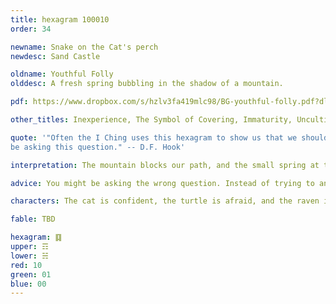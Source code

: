 ```yaml
---
title: hexagram 100010
order: 34

newname: Snake on the Cat's perch
newdesc: Sand Castle

oldname: Youthful Folly
olddesc: A fresh spring bubbling in the shadow of a mountain.

pdf: https://www.dropbox.com/s/hzlv3fa419mlc98/BG-youthful-folly.pdf?dl=0

other_titles: Inexperience, The Symbol of Covering, Immaturity, Uncultivated Growth, Youth, Acquiring Experience, Youthful Ignorance, Enveloping, Folly, Darkness

quote: '"Often the I Ching uses this hexagram to show us that we should not
be asking this question." -- D.F. Hook'

interpretation: The mountain blocks our path, and the small spring at the foot of the mountain gives us false hope that we can make the journey. Together, this suggests that we have a perilous journey ahead of us, and lack the experience needed to make it safely.

advice: You might be asking the wrong question. Instead of trying to answer this question, consider asking it in a different way, or looking at it from a different angle. If that doesn't help, it might be best to drop the question for now and try again at a later time.

characters: The cat is confident, the turtle is afraid, and the raven is endarkened.

fable: TBD

hexagram: ䷃
upper: ☶
lower: ☵
red: 10
green: 01
blue: 00
---
```


